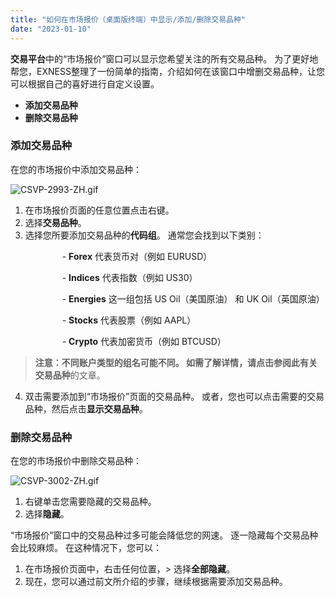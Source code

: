 ```yaml
---
title: "如何在市场报价（桌面版终端）中显示/添加/删除交易品种"
date: "2023-01-10"
---
```


**交易平台**中的“市场报价”窗口可以显示您希望关注的所有交易品种。 为了更好地帮您，EXNESS整理了一份简单的指南，介绍如何在该窗口中增删交易品种，让您可以根据自己的喜好进行自定义设置。

- **添加交易品种**
- **删除交易品种**

### 添加交易品种

在您的市场报价中添加交易品种：

![CSVP-2993-ZH.gif](https://get.exness.help/hc/article_attachments/7089662022802/CSVP-2993-ZH.gif)

1. 在市场报价页面的任意位置点击右键。
2. 选择**交易品种**。
3. 选择您所要添加交易品种的**代码组**。 通常您会找到以下类别：

                     - **Forex** 代表货币对（例如 EURUSD）

                     - **Indices** 代表指数（例如 US30）

                     - **Energies** 这一组包括 US Oil（美国原油） 和 UK Oil（英国原油）

                     - **Stocks** 代表股票（例如 AAPL）

                     - **Crypto** 代表加密货币（例如 BTCUSD）

> **注意：**不同账户类型的组名可能不同。 如需了解详情，请点击参阅此有关**交易品种**的文章。

4. 双击需要添加到“市场报价”页面的交易品种。 或者，您也可以点击需要的交易品种，然后点击**显示交易品种**。

### 删除交易品种

在您的市场报价中删除交易品种：

![CSVP-3002-ZH.gif](https://get.exness.help/hc/article_attachments/7089691364626/CSVP-3002-ZH.gif)

1. 右键单击您需要隐藏的交易品种。
2. 选择**隐藏**。

“市场报价”窗口中的交易品种过多可能会降低您的网速。 逐一隐藏每个交易品种会比较麻烦。 在这种情况下，您可以：

1. 在市场报价页面中，右击任何位置，> 选择**全部隐藏**。
2. 现在，您可以通过前文所介绍的步骤，继续根据需要添加交易品种。
